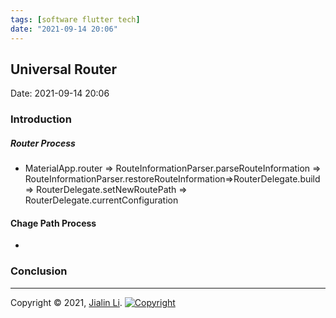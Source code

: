 ```yaml
---
tags: [software flutter tech]
date: "2021-09-14 20:06"
---
```

## Universal Router
Date:  2021-09-14 20:06

###  Introduction


##### Router Process
- MaterialApp.router => RouteInformationParser.parseRouteInformation => RouteInformationParser.restoreRouteInformation=>RouterDelegate.build => RouterDelegate.setNewRoutePath => RouterDelegate.currentConfiguration

#### Chage Path Process
- 



### Conclusion


---
Copyright © 2021, [Jialin Li](https://github.com/keyskull).  [![Copyright](https://i.creativecommons.org/l/by-nc/4.0/80x15.png)](/LICENSE)